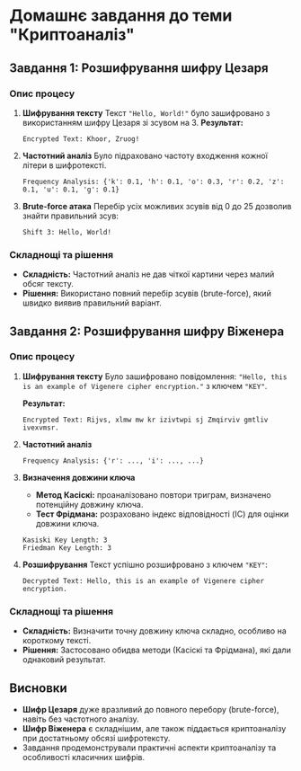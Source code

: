 # Домашнє завдання до теми "Криптоаналіз"

## Завдання 1: Розшифрування шифру Цезаря

### Опис процесу

1. **Шифрування тексту**
   Текст `"Hello, World!"` було зашифровано з використанням шифру Цезаря зі зсувом на 3.
   **Результат:**

   ```
   Encrypted Text: Khoor, Zruog!
   ```

2. **Частотний аналіз**
   Було підраховано частоту входження кожної літери в шифротексті.

   ```
   Frequency Analysis: {'k': 0.1, 'h': 0.1, 'o': 0.3, 'r': 0.2, 'z': 0.1, 'u': 0.1, 'g': 0.1}
   ```

3. **Brute-force атака**
   Перебір усіх можливих зсувів від 0 до 25 дозволив знайти правильний зсув:
   ```
   Shift 3: Hello, World!
   ```

### Складнощі та рішення

- **Складність:** Частотний аналіз не дав чіткої картини через малий обсяг тексту.
- **Рішення:** Використано повний перебір зсувів (brute-force), який швидко виявив правильний варіант.

## Завдання 2: Розшифрування шифру Віженера

### Опис процесу

1. **Шифрування тексту**
   Було зашифровано повідомлення:
   `"Hello, this is an example of Vigenere cipher encryption."`
   з ключем `"KEY"`.

   **Результат:**

   ```
   Encrypted Text: Rijvs, xlmw mw kr izivtwpi sj Zmqirviv gmtliv ivexvmsr.
   ```

2. **Частотний аналіз**

   ```
   Frequency Analysis: {'r': ..., 'i': ..., ...}
   ```

3. **Визначення довжини ключа**

   - **Метод Касіскі:** проаналізовано повтори триграм, визначено потенційну довжину ключа.
   - **Тест Фрідмана:** розраховано індекс відповідності (IC) для оцінки довжини ключа.

   ```
   Kasiski Key Length: 3
   Friedman Key Length: 3
   ```

4. **Розшифрування**
   Текст успішно розшифровано з ключем `"KEY"`:
   ```
   Decrypted Text: Hello, this is an example of Vigenere cipher encryption.
   ```

### Складнощі та рішення

- **Складність:** Визначити точну довжину ключа складно, особливо на короткому тексті.
- **Рішення:** Застосовано обидва методи (Касіскі та Фрідмана), які дали однаковий результат.

## Висновки

- **Шифр Цезаря** дуже вразливий до повного перебору (brute-force), навіть без частотного аналізу.
- **Шифр Віженера** є складнішим, але також піддається криптоаналізу при достатньому обсязі шифротексту.
- Завдання продемонстрували практичні аспекти криптоаналізу та особливості класичних шифрів.
